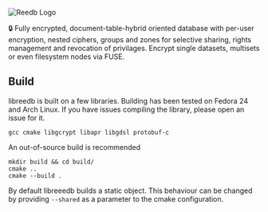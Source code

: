 ![Reedb Logo](https://raw.githubusercontent.com/reepass/reedb/develop/extras/logo.png)

:lock: Fully encrypted, document-table-hybrid oriented database with per-user encryption, nested ciphers, groups and zones for selective sharing, rights management and revocation of privilages. Encrypt single datasets, multisets or even filesystem nodes via FUSE.

Build
-----

libreedb is built on a few libraries. Building has been tested on Fedora 24 and Arch Linux. If you have issues compiling the library, please open an issue for it.

`gcc cmake libgcrypt libapr libgdsl protobuf-c`

An out-of-source build is recommended

```console
mkdir build && cd build/
cmake ..
cmake --build .
```

By default libreeedb builds a static object. This behaviour can be changed by providing `--shared` as a parameter to the cmake configuration.